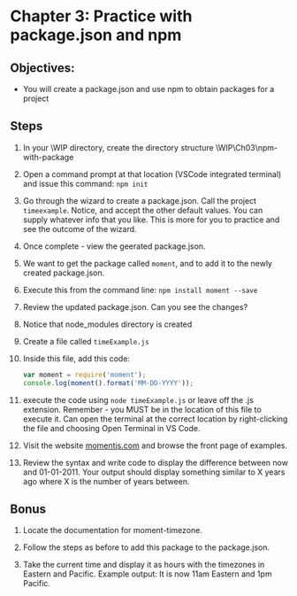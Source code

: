 # Chapter 3: Practice with package.json and npm
## Objectives:
* You will create a package.json and use npm to obtain packages for a project

## Steps

1. In your \WIP directory, create the directory structure \WIP\Ch03\npm-with-package

1. Open a command prompt at that location (VSCode integrated terminal) and issue this command:
`npm init`

1. Go through the wizard to create a package.json. Call the project `timeexample`. Notice, and accept the other default values. You can supply whatever info that you like. This is more for you to practice and see the outcome of the wizard.

1. Once complete - view the geerated package.json.

1. We want to get the package called `moment`, and to add it to the newly created package.json.

1. Execute this from the command line:
`npm install moment --save`

1. Review the updated package.json. Can you see the changes? 

1. Notice that node_modules directory is created

1. Create a file called `timeExample.js`

1. Inside this file, add this code:
    ```javascript
    var moment = require('moment');
    console.log(moment().format('MM-DD-YYYY'));
    ```

1. execute the code using `node timeExample.js` or leave off the .js extension. Remember - you MUST be in the location of this file to execute it. Can open the terminal at the correct location by right-clicking the file and choosing Open Terminal in VS Code.

1. Visit the website [momentjs.com](http://momentjs.com) and browse the front page of examples.

1. Review the syntax and write code to display the difference between now and 01-01-2011.  Your output should display something similar to X years ago where X is the number of years between.


## Bonus ##

1. Locate the documentation for moment-timezone.

1. Follow the steps as before to add this package to the package.json.

1. Take the current time and display it as hours with the timezones in Eastern and Pacific.
Example output: It is now 11am Eastern and 1pm Pacific.

